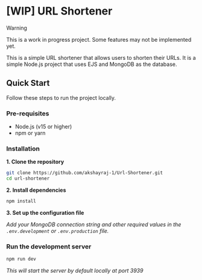 # [WIP] URL Shortener

> [!WARNING] 
> This is a work in progress project. Some features may not be implemented yet.

This is a simple URL shortener that allows users to shorten their URLs. It is a simple Node.js project that uses EJS and MongoDB as the database.


## Quick Start
Follow these steps to run the project locally.

### Pre-requisites
- Node.js (v15 or higher)
- npm or yarn

### Installation

**1. Clone the repository**

```bash
git clone https://github.com/akshayraj-1/Url-Shortener.git
cd url-shortener
```

**2. Install dependencies**

```bash
npm install
```

**3. Set up the configuration file**

_Add your MongoDB connection string and other required values in the `.env.development` or `.env.production` file._

### Run the development server

```bash
npm run dev
```
_This will start the server by default locally at port 3939_
